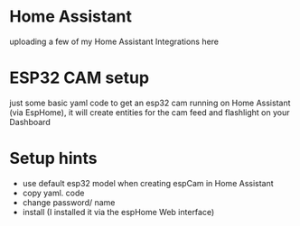 # Home Assistant
uploading a few of my Home Assistant Integrations here

# ESP32 CAM setup
just some basic yaml code to get an esp32 cam running on Home Assistant (via EspHome),
it will create entities for the cam feed and flashlight on your Dashboard

# Setup hints
- use default esp32 model when creating espCam in Home Assistant
- copy yaml. code
- change password/ name
- install (I installed it via the espHome Web interface)
